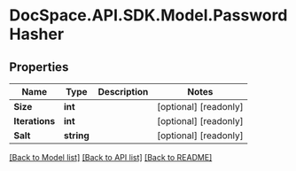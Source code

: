 # DocSpace.API.SDK.Model.PasswordHasher

## Properties

Name | Type | Description | Notes
------------ | ------------- | ------------- | -------------
**Size** | **int** |  | [optional] [readonly] 
**Iterations** | **int** |  | [optional] [readonly] 
**Salt** | **string** |  | [optional] [readonly] 

[[Back to Model list]](../README.md#documentation-for-models) [[Back to API list]](../README.md#documentation-for-api-endpoints) [[Back to README]](../README.md)

